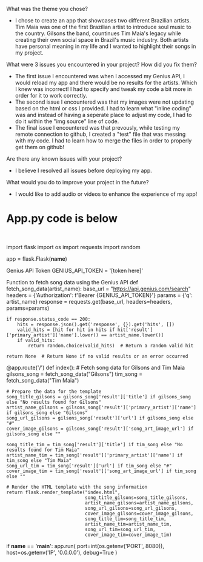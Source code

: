What was the theme you chose? 
- I chose to create an app that showcases two different Brazilian artists. Tim Maia was one of the first Brazilian artist to introduce soul music to the country. Gilsons the band, countinues Tim Maia's legacy while creating their own social space in Brazil's music industry. Both artists have personal meaning in my life and I wanted to highlight their songs in my project. 

What were 3 issues you encountered in your project? How did you fix them?
- The first issue I encountered was when I accessed my Genius API, I would reload my app and there would be no results for the artists. Which I knew was incorrect! I had to specify and tweak my code a bit more in order for it to work correctly.
- The second issue I encountered was that my images were not updating based on the html or css I provided. I had to learn what "inline coding" was and instead of having a seperate place to adjust my code, I had to do it within the "img source" line of code.
- The final issue I encountered was that prevously, while testing my remote connection to github, I created a "test" file that was messing with my code. I had to learn how to merge the files in order to properly get them on github!

Are there any known issues with your project? 
- I believe I resolved all issues before deploying my app.

What would you do to improve your project in the future?
- I would like to add audio or videos to enhance the experience of my app!


# App.py code is below </br>
</br>

import flask
import os
import requests
import random

app = flask.Flask(__name__)

Genius API Token
GENIUS_API_TOKEN = '[token here]'

Function to fetch song data using the Genius API
def fetch_song_data(artist_name):
    base_url = "https://api.genius.com/search"
    headers = {'Authorization': f'Bearer {GENIUS_API_TOKEN}'}
    params = {'q': artist_name}
    response = requests.get(base_url, headers=headers, params=params)
    
    if response.status_code == 200:
        hits = response.json().get('response', {}).get('hits', [])
        valid_hits = [hit for hit in hits if hit['result']['primary_artist']['name'].lower() == artist_name.lower()]
        if valid_hits:
            return random.choice(valid_hits)  # Return a random valid hit
    
    return None  # Return None if no valid results or an error occurred

@app.route('/')
def index():
    # Fetch song data for Gilsons and Tim Maia
    gilsons_song = fetch_song_data("Gilsons")
    tim_song = fetch_song_data("Tim Maia")
    
    # Prepare the data for the template
    song_title_gilsons = gilsons_song['result']['title'] if gilsons_song else "No results found for Gilsons"
    artist_name_gilsons = gilsons_song['result']['primary_artist']['name'] if gilsons_song else "Gilsons"
    song_url_gilsons = gilsons_song['result']['url'] if gilsons_song else "#"
    cover_image_gilsons = gilsons_song['result']['song_art_image_url'] if gilsons_song else ""

    song_title_tim = tim_song['result']['title'] if tim_song else "No results found for Tim Maia"
    artist_name_tim = tim_song['result']['primary_artist']['name'] if tim_song else "Tim Maia"
    song_url_tim = tim_song['result']['url'] if tim_song else "#"
    cover_image_tim = tim_song['result']['song_art_image_url'] if tim_song else ""

    # Render the HTML template with the song information
    return flask.render_template("index.html", 
                                 song_title_gilsons=song_title_gilsons, 
                                 artist_name_gilsons=artist_name_gilsons,
                                 song_url_gilsons=song_url_gilsons,
                                 cover_image_gilsons=cover_image_gilsons,
                                 song_title_tim=song_title_tim, 
                                 artist_name_tim=artist_name_tim,
                                 song_url_tim=song_url_tim,
                                 cover_image_tim=cover_image_tim)

if __name__ == '__main__':
    app.run(
        port=int(os.getenv('PORT', 8080)),
        host=os.getenv('IP', '0.0.0.0'),
        debug=True
    )
